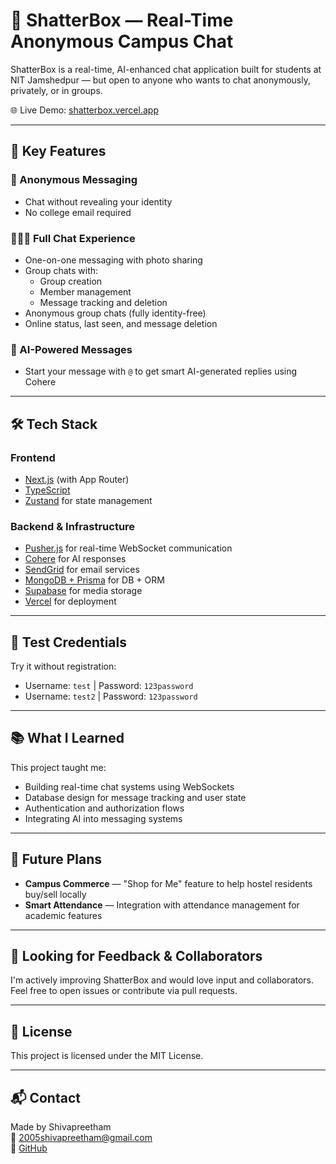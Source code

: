 # 💬 ShatterBox — Real-Time Anonymous Campus Chat

ShatterBox is a real-time, AI-enhanced chat application built for students at NIT Jamshedpur — but open to anyone who wants to chat anonymously, privately, or in groups.

🌐 Live Demo: [shatterbox.vercel.app](https://shatterbox.vercel.app)

---

## 🚀 Key Features

### 🔐 Anonymous Messaging
- Chat without revealing your identity
- No college email required

### 🧑‍🤝‍🧑 Full Chat Experience
- One-on-one messaging with photo sharing
- Group chats with:
  - Group creation
  - Member management
  - Message tracking and deletion
- Anonymous group chats (fully identity-free)
- Online status, last seen, and message deletion

### 🤖 AI-Powered Messages
- Start your message with `@` to get smart AI-generated replies using Cohere

---

## 🛠️ Tech Stack

### Frontend
- [Next.js](https://nextjs.org/) (with App Router)
- [TypeScript](https://www.typescriptlang.org/)
- [Zustand](https://github.com/pmndrs/zustand) for state management

### Backend & Infrastructure
- [Pusher.js](https://pusher.com/) for real-time WebSocket communication
- [Cohere](https://cohere.ai/) for AI responses
- [SendGrid](https://sendgrid.com/) for email services
- [MongoDB + Prisma](https://www.prisma.io/) for DB + ORM
- [Supabase](https://supabase.com/) for media storage
- [Vercel](https://vercel.com/) for deployment

---

## 🧪 Test Credentials

Try it without registration:

- Username: `test` | Password: `123password`
- Username: `test2` | Password: `123password`

---

## 📚 What I Learned

This project taught me:
- Building real-time chat systems using WebSockets
- Database design for message tracking and user state
- Authentication and authorization flows
- Integrating AI into messaging systems

---

## 🔮 Future Plans

- **Campus Commerce** — "Shop for Me" feature to help hostel residents buy/sell locally
- **Smart Attendance** — Integration with attendance management for academic features

---

## 🤝 Looking for Feedback & Collaborators

I'm actively improving ShatterBox and would love input and collaborators. Feel free to open issues or contribute via pull requests.

---

## 📜 License

This project is licensed under the MIT License.

---

## 📬 Contact

Made by Shivapreetham  
📧 [2005shivapreetham@gmail.com](mailto:2005shivapreetham@gmail.com)  
🔗 [GitHub](https://github.com/shivapreetham)

